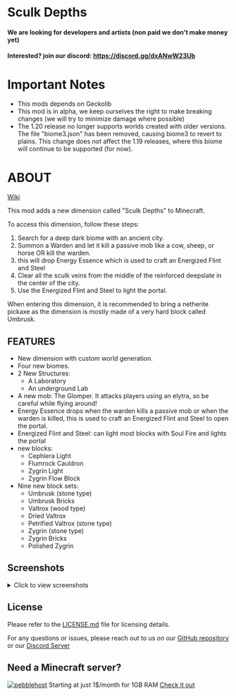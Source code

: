 # Sculk Depths

#### We are looking for developers and artists (non paid we don't make money yet)
#### Interested? join our discord: https://discord.gg/dxANwW23Ub

# Important Notes
- This mods depends on Geckolib
- This mod is in alpha, we keep ourselves the right to make breaking changes (we will try to minimize damage where possible)
- The 1.20 release no longer supports worlds created with older versions. The file "biome3.json" has been removed, causing biome3 to revert to plains. This change does not affect the 1.19 releases, where this biome will continue to be supported (for now).

# ABOUT
[Wiki](https://github.com/warior456/Sculk-Depths/wiki)

This mod adds a new dimension called "Sculk Depths" to Minecraft.

To access this dimension, follow these steps:

1. Search for a deep dark biome with an ancient city.
2. Summon a Warden and let it kill a passive mob like a cow, sheep, or horse OR kill the warden.
3. this will drop Energy Essence which is used to craft an Energized Flint and Steel
4. Clear all the sculk veins from the middle of the reinforced deepslate in the center of the city.
5. Use the Energized Flint and Steel to light the portal.

When entering this dimension, it is recommended to bring a netherite pickaxe as the dimension is mostly made of a very hard block called Umbrusk.

## FEATURES

- New dimension with custom world generation.
- Four new biomes.
- 2 New Structures:
  - A Laboratory
  - An underground Lab
- A new mob: The Glomper. It attacks players using an elytra, so be careful while flying around!
- Energy Essence drops when the warden kills a passive mob or when the warden is killed, this is used to craft an Energized Flint and Steel to open the portal.
- Energized Flint and Steel: can light most blocks with Soul Fire and lights the portal
- new blocks:
  - Cephlera Light
  - Flumrock Cauldron
  - Zygrin Light
  - Zygrin Flow Block
- Nine new block sets:
  - Umbrusk (stone type)
  - Umbrusk Bricks
  - Valtrox (wood type)
  - Dried Valtrox
  - Petrified Valtrox (stone type)
  - Zygrin (stone type)
  - Zygrin Bricks
  - Polished Zygrin

## Screenshots

<details>
  <summary>Click to view screenshots</summary>
  
  ![Sculk Depths portal](https://github.com/warior456/Sculk-Depths/assets/66562258/de043541-5ea0-430d-b137-3b56628469cb)
  ![image](https://user-images.githubusercontent.com/66562258/226136962-843025cf-957b-4331-a343-f8b4e9265709.png)
  ![image](https://user-images.githubusercontent.com/66562258/226136978-d1683dd1-d642-4cae-a204-0a92fb0ad2ba.png)
  ![image](https://user-images.githubusercontent.com/66562258/226213541-25528269-7c6c-46cd-8c4e-f0bab01fd724.png)
  ![image](https://user-images.githubusercontent.com/66562258/227038354-7217dba3-a006-4754-badc-6ff53b1db8f1.png)
  ![image](https://github.com/warior456/Sculk-Depths/assets/66562258/5c4b29a9-0670-4d8c-be8e-60e0255e51b8)
  ![image](https://github.com/warior456/Sculk-Depths/assets/66562258/90f1eb2c-3cb5-423f-913c-5021326b142a)
  ![image](https://github.com/warior456/Sculk-Depths/assets/66562258/cd48ee13-0355-4928-86b3-0ba684f9d54d)
  
</details>

## License
Please refer to the [LICENSE.md](https://github.com/warior456/Sculk-Depths/blob/main/LICENSE.md) file for licensing details.

For any questions or issues, please reach out to us on our [GitHub repository](https://github.com/warior456/Sculk-Depths) or our [Discord Server](https://discord.gg/dxANwW23Ub)

## Need a Minecraft server?
[![pebblehost](https://github.com/warior456/Sculk-Depths/assets/66562258/ae831af6-309b-4f11-b896-5f4eb7567088)](https://billing.pebblehost.com/aff.php?aff=2968)
Starting at just 1$/month for 1GB RAM [Check it out](https://billing.pebblehost.com/aff.php?aff=2968)

